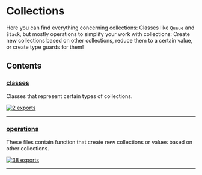 # Collections

<!-- SUMMARY:START -->

Here you can find everything concerning collections:
Classes like `Queue` and `Stack`, but mostly operations to simplify your work with collections:
Create new collections based on other collections, reduce them to a certain value, or create type guards for them!

<!-- SUMMARY:END -->

## Contents

<!-- TOC:START -->
### [classes](https://github.com/JanMalch/ts-experiments/tree/master/src/collections/classes/)

Classes that represent certain types of collections.

[![2 exports](https://img.shields.io/badge/exports-2-blue)](https://github.com/JanMalch/ts-experiments/tree/master/src/collections/classes/)

---

### [operations](https://github.com/JanMalch/ts-experiments/tree/master/src/collections/operations/)

These files contain function that create new collections or values based on other collections.

[![38 exports](https://img.shields.io/badge/exports-38-blue)](https://github.com/JanMalch/ts-experiments/tree/master/src/collections/operations/)

---
<!-- TOC:END -->
